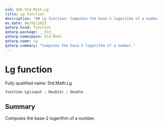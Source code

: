 ```yaml
---
uid: Qdk.Std.Math.Lg
title: Lg function
description: "Q# Lg function: Computes the base-2 logarithm of a number."
ms.date: 06/02/2025
qsharp.kind: function
qsharp.package: __Std__
qsharp.namespace: Std.Math
qsharp.name: Lg
qsharp.summary: "Computes the base-2 logarithm of a number."
---
```


# Lg function

Fully qualified name: Std.Math.Lg

```qsharp
function Lg(input : Double) : Double
```

## Summary
Computes the base-2 logarithm of a number.
